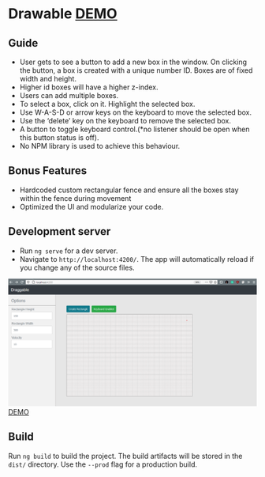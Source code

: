# Drawable [DEMO](https://imkrishnaagrawal.github.io/draggable/drawable)
## Guide
- User gets to see a button to add a new box in the window. On clicking the button, a box
is created with a unique number ID. Boxes are of fixed width and height.
- Higher id boxes will have a higher z-index.
- Users can add multiple boxes.
- To select a box, click on it. Highlight the selected box.
- Use W-A-S-D or arrow keys on the keyboard to move the selected box.
- Use the ‘delete’ key on the keyboard to remove the selected box.
- A button to toggle keyboard control.(*no listener should be open when this button status
is off).
- No NPM library is used to achieve this behaviour.

## Bonus Features
- Hardcoded custom rectangular fence and ensure all the boxes stay within the
fence during movement
- Optimized the UI and modularize your code.
## Development server
- Run `ng serve` for a dev server.
- Navigate to `http://localhost:4200/`. The app will automatically reload if you change any of the source files.

![project screenshot](./screen_shot.PNG)
[DEMO](https://imkrishnaagrawal.github.io/draggable/drawable)
## Build

Run `ng build` to build the project.
The build artifacts will be stored in the `dist/` directory. Use the `--prod` flag for a production build.

